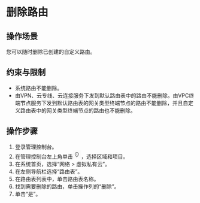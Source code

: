 # 删除路由<a name="vpc_route01_0012"></a>

## 操作场景<a name="zh-cn_topic_0212076967_section6757184175315"></a>

您可以随时删除已创建的自定义路由。

## 约束与限制<a name="section895315278245"></a>

-   系统路由不能删除。
-   由VPN、云专线、云连接服务下发到默认路由表中的路由不能删除。由VPC终端节点服务下发到默认路由表的网关类型终端节点的路由不能删除，并且自定义路由表中的网关类型终端节点的路由也不能删除。

## 操作步骤<a name="zh-cn_topic_0212076967_section275712418533"></a>

1.  登录管理控制台。
2.  在管理控制台左上角单击![](figures/icon-region.png)，选择区域和项目。
3.  在系统首页，选择“网络 \> 虚拟私有云”。
4.  在左侧导航栏选择“路由表”。
5.  在路由表列表中，单击路由表名称。
6.  找到需要删除的路由，单击操作列的“删除”。
7.  单击“是”。

